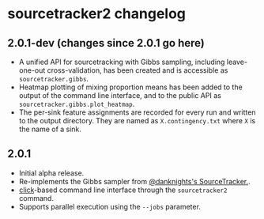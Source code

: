 # sourcetracker2 changelog

## 2.0.1-dev (changes since 2.0.1 go here)

 * A unified API for sourcetracking with Gibbs sampling, including
   leave-one-out cross-validation, has been created and is accessible as
   ``sourcetracker.gibbs``.
 * Heatmap plotting of mixing proportion means has been added to the output of
   the command line interface, and to the public API as ``sourcetracker.gibbs.plot_heatmap``.
 * The per-sink feature assignments are recorded for every run and written to
   the output directory. They are named as ``X.contingency.txt`` where ``X``
   is the name of a sink.

## 2.0.1

  * Initial alpha release.
  * Re-implements the Gibbs sampler from [@danknights's SourceTracker.](https://github.com/danknights/sourcetracker).
  * [click](http://click.pocoo.org/)-based command line interface through the ``sourcetracker2`` command.
  * Supports parallel execution using the `--jobs` parameter.
